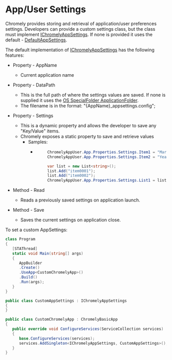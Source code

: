 
# App/User Settings

Chromely provides storing and retrieval of application/user preferences settings.
Developers can provide a custom settings class, but the class must implement [IChromelyAppSettings](https://github.com/chromelyapps/Chromely/blob/master/src/Chromely.Core/IChromelyAppSettings.cs). If none is provided it uses the default - [DefaultAppSettings](https://github.com/chromelyapps/Chromely/blob/master/src/Chromely.Core/Defaults/DefaultAppSettings.cs).

The default implementation of [IChromelyAppSettings](https://github.com/chromelyapps/Chromely/blob/master/src/Chromely.Core/IChromelyAppSettings.cs) has the following features:

- Property - AppName
    - Current application name

 - Property - DataPath
    - This is the full path of where the settings values are saved. If none is supplied it uses the [OS SpecialFolder ApplicationFolder](https://github.com/chromelyapps/Chromely/blob/1a358986894377da8cffe87e00ce0d5893db690b/src/Chromely.Core/Infrastructure/AppSettingInfo.cs).
    - The filename is in the format: "{AppName}_appsettings.config";

- Property - Settings 
    - This is a dynamic property and allows the developer to save any "Key/Value" items.
    - Chromely exposes a static property to save and retrieve values
        - Samples:
            -  ````csharp
                    ChromelyAppUser.App.Properties.Settings.Item1 = "Market 01";
                    ChromelyAppUser.App.Properties.Settings.Item2 = "Year 2020";

                    var list = new List<string>();
                    list.Add("item0001");
                    list.Add("item0002");
                    ChromelyAppUser.App.Properties.Settings.List1 = list;
               ````

- Method - Read
    - Reads a previously saved settings on application launch.
    
- Method - Save
    - Saves the current settings on application close.


To set a custom AppSettings:

````csharp
class Program
{
   [STAThread]
   static void Main(string[] args)
   {
      AppBuilder
      .Create()
      .UseApp<CustomChromelyApp>()
      .Build()
      .Run(args);
   }
}

public class CustomAppSettings : IChromelyAppSettings
{
}

public class CustomChromelyApp : ChromelyBasicApp
{
   public override void ConfigureServices(ServiceCollection services)
   {
      base.ConfigureServices(services);
      services.AddSingleton<IChromelyAppSettings, CustomAppSettings>();
   }
}
````
